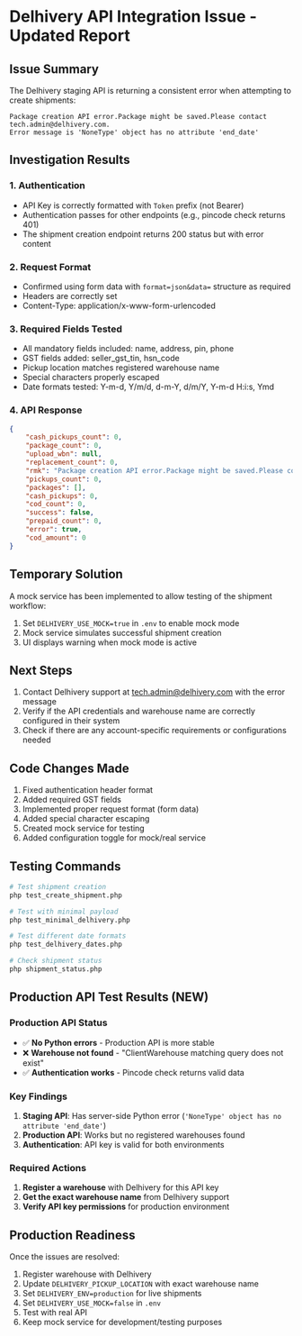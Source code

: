 # Delhivery API Integration Issue - Updated Report

## Issue Summary
The Delhivery staging API is returning a consistent error when attempting to create shipments:
```
Package creation API error.Package might be saved.Please contact tech.admin@delhivery.com. 
Error message is 'NoneType' object has no attribute 'end_date'
```

## Investigation Results

### 1. Authentication
- API Key is correctly formatted with `Token` prefix (not Bearer)
- Authentication passes for other endpoints (e.g., pincode check returns 401)
- The shipment creation endpoint returns 200 status but with error content

### 2. Request Format
- Confirmed using form data with `format=json&data=` structure as required
- Headers are correctly set
- Content-Type: application/x-www-form-urlencoded

### 3. Required Fields Tested
- All mandatory fields included: name, address, pin, phone
- GST fields added: seller_gst_tin, hsn_code
- Pickup location matches registered warehouse name
- Special characters properly escaped
- Date formats tested: Y-m-d, Y/m/d, d-m-Y, d/m/Y, Y-m-d H:i:s, Ymd

### 4. API Response
```json
{
    "cash_pickups_count": 0,
    "package_count": 0,
    "upload_wbn": null,
    "replacement_count": 0,
    "rmk": "Package creation API error.Package might be saved.Please contact tech.admin@delhivery.com. Error message is 'NoneType' object has no attribute 'end_date' . Quote this error message while reporting.",
    "pickups_count": 0,
    "packages": [],
    "cash_pickups": 0,
    "cod_count": 0,
    "success": false,
    "prepaid_count": 0,
    "error": true,
    "cod_amount": 0
}
```

## Temporary Solution
A mock service has been implemented to allow testing of the shipment workflow:

1. Set `DELHIVERY_USE_MOCK=true` in `.env` to enable mock mode
2. Mock service simulates successful shipment creation
3. UI displays warning when mock mode is active

## Next Steps
1. Contact Delhivery support at tech.admin@delhivery.com with the error message
2. Verify if the API credentials and warehouse name are correctly configured in their system
3. Check if there are any account-specific requirements or configurations needed

## Code Changes Made
1. Fixed authentication header format
2. Added required GST fields
3. Implemented proper request format (form data)
4. Added special character escaping
5. Created mock service for testing
6. Added configuration toggle for mock/real service

## Testing Commands
```bash
# Test shipment creation
php test_create_shipment.php

# Test with minimal payload
php test_minimal_delhivery.php

# Test different date formats
php test_delhivery_dates.php

# Check shipment status
php shipment_status.php
```

## Production API Test Results (NEW)

### Production API Status
- ✅ **No Python errors** - Production API is more stable
- ❌ **Warehouse not found** - "ClientWarehouse matching query does not exist"
- ✅ **Authentication works** - Pincode check returns valid data

### Key Findings
1. **Staging API**: Has server-side Python error (`'NoneType' object has no attribute 'end_date'`)
2. **Production API**: Works but no registered warehouses found
3. **Authentication**: API key is valid for both environments

### Required Actions
1. **Register a warehouse** with Delhivery for this API key
2. **Get the exact warehouse name** from Delhivery support
3. **Verify API key permissions** for production environment

## Production Readiness
Once the issues are resolved:
1. Register warehouse with Delhivery
2. Update `DELHIVERY_PICKUP_LOCATION` with exact warehouse name
3. Set `DELHIVERY_ENV=production` for live shipments
4. Set `DELHIVERY_USE_MOCK=false` in `.env`
5. Test with real API
6. Keep mock service for development/testing purposes